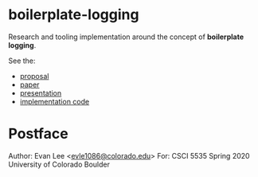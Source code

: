 # boilerplate-logging

Research and tooling implementation around the concept of **boilerplate logging**.

See the:

- [proposal](proposal/)
- [paper](paper/)
- [presentation](presentation/)
- [implementation code](src/)

# Postface

Author: Evan Lee <<evle1086@colorado.edu>>
For: CSCI 5535 Spring 2020
University of Colorado Boulder
